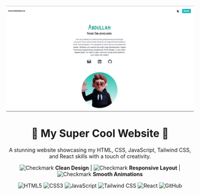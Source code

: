 <p align="center">
  <img src="public/web.png" alt="Project Screenshot" />
</p>

<h1 align="center">🚀 My Super Cool Website 🚀</h1>

<p align="center">
  A stunning website showcasing my HTML, CSS, JavaScript, Tailwind CSS, and React skills with a touch of creativity.
</p>

<p align="center">
  <img src="https://img.icons8.com/color/64/000000/checkmark--v1.png" alt="Checkmark" />
  <strong>Clean Design</strong> |
  <img src="https://img.icons8.com/color/64/000000/checkmark--v1.png" alt="Checkmark" />
  <strong>Responsive Layout</strong> |
  <img src="https://img.icons8.com/color/64/000000/checkmark--v1.png" alt="Checkmark" />
  <strong>Smooth Animations</strong>
</p>

<p align="center">
  <img src="https://img.icons8.com/color/96/000000/html-5--v1.png" alt="HTML5" />
  <img src="https://img.icons8.com/color/96/000000/css3.png" alt="CSS3" />
  <img src="https://img.icons8.com/color/96/000000/javascript--v1.png" alt="JavaScript" />
  <img src="https://img.icons8.com/color/96/000000/tailwindcss--v2.png" alt="Tailwind CSS" />
  <img src="/path-to-your-local-react-logo.png" alt="React" width="96" height="96" />
  <img src="https://img.icons8.com/color/96/000000/github--v1.png" alt="GitHub" />
</p>

<!-- The path-to-your-local-react-logo.png should be replaced with the actual path to your React logo image -->
